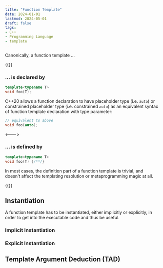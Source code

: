 ```yaml
---
title: "Function Template"
date: 2024-01-01
lastmod: 2024-05-01
draft: false
tags:
- C++
- Programming Language
- template
---
```


Canonically, a function template ...

{{<columns>}}

### ... is declared by 

```c++
template<typename T>
void foo(T);
```

C++20 allows a function declaration to have placeholder type (i.e. `auto`) or constrained placeholder type (i.e. constrained `auto`)
as an equivalent syntax of function template declaration with type parameter:

```c++
// equivalent to above
void foo(auto);
```

<--->

### ... is defined by 

```c++
template<typename T>
void foo(T) {/**/}
```

In most cases, the definition part of a function template is trivial, and doesn't affect the
templating resolution or metaprogramming magic at all.

{{</columns>}}

## Instantiation

A function template has to be instantiated, either implicitly or explicitly, in order to get into the executable code and thus be useful.

### Implicit Instantiation

### Explicit Instantiation

## Template Argument Deduction (TAD)
